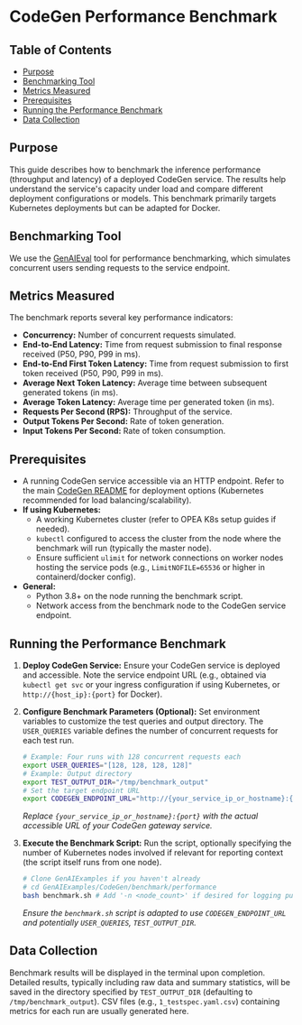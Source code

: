 # CodeGen Performance Benchmark

## Table of Contents

- [Purpose](#purpose)
- [Benchmarking Tool](#benchmarking-tool)
- [Metrics Measured](#metrics-measured)
- [Prerequisites](#prerequisites)
- [Running the Performance Benchmark](#running-the-performance-benchmark)
- [Data Collection](#data-collection)

## Purpose

This guide describes how to benchmark the inference performance (throughput and latency) of a deployed CodeGen service. The results help understand the service's capacity under load and compare different deployment configurations or models. This benchmark primarily targets Kubernetes deployments but can be adapted for Docker.

## Benchmarking Tool

We use the [GenAIEval](https://github.com/opea-project/GenAIEval/blob/main/evals/benchmark/README.md) tool for performance benchmarking, which simulates concurrent users sending requests to the service endpoint.

## Metrics Measured

The benchmark reports several key performance indicators:

- **Concurrency:** Number of concurrent requests simulated.
- **End-to-End Latency:** Time from request submission to final response received (P50, P90, P99 in ms).
- **End-to-End First Token Latency:** Time from request submission to first token received (P50, P90, P99 in ms).
- **Average Next Token Latency:** Average time between subsequent generated tokens (in ms).
- **Average Token Latency:** Average time per generated token (in ms).
- **Requests Per Second (RPS):** Throughput of the service.
- **Output Tokens Per Second:** Rate of token generation.
- **Input Tokens Per Second:** Rate of token consumption.

## Prerequisites

- A running CodeGen service accessible via an HTTP endpoint. Refer to the main [CodeGen README](../../README.md) for deployment options (Kubernetes recommended for load balancing/scalability).
- **If using Kubernetes:**
  - A working Kubernetes cluster (refer to OPEA K8s setup guides if needed).
  - `kubectl` configured to access the cluster from the node where the benchmark will run (typically the master node).
  - Ensure sufficient `ulimit` for network connections on worker nodes hosting the service pods (e.g., `LimitNOFILE=65536` or higher in containerd/docker config).
- **General:**
  - Python 3.8+ on the node running the benchmark script.
  - Network access from the benchmark node to the CodeGen service endpoint.

## Running the Performance Benchmark

1.  **Deploy CodeGen Service:** Ensure your CodeGen service is deployed and accessible. Note the service endpoint URL (e.g., obtained via `kubectl get svc` or your ingress configuration if using Kubernetes, or `http://{host_ip}:{port}` for Docker).

2.  **Configure Benchmark Parameters (Optional):**
    Set environment variables to customize the test queries and output directory. The `USER_QUERIES` variable defines the number of concurrent requests for each test run.

    ```bash
    # Example: Four runs with 128 concurrent requests each
    export USER_QUERIES="[128, 128, 128, 128]"
    # Example: Output directory
    export TEST_OUTPUT_DIR="/tmp/benchmark_output"
    # Set the target endpoint URL
    export CODEGEN_ENDPOINT_URL="http://{your_service_ip_or_hostname}:{port}/v1/codegen"
    ```

    _Replace `{your_service_ip_or_hostname}:{port}` with the actual accessible URL of your CodeGen gateway service._

3.  **Execute the Benchmark Script:**
    Run the script, optionally specifying the number of Kubernetes nodes involved if relevant for reporting context (the script itself runs from one node).
    ```bash
    # Clone GenAIExamples if you haven't already
    # cd GenAIExamples/CodeGen/benchmark/performance
    bash benchmark.sh # Add '-n <node_count>' if desired for logging purposes
    ```
    _Ensure the `benchmark.sh` script is adapted to use `CODEGEN_ENDPOINT_URL` and potentially `USER_QUERIES`, `TEST_OUTPUT_DIR`._

## Data Collection

Benchmark results will be displayed in the terminal upon completion. Detailed results, typically including raw data and summary statistics, will be saved in the directory specified by `TEST_OUTPUT_DIR` (defaulting to `/tmp/benchmark_output`). CSV files (e.g., `1_testspec.yaml.csv`) containing metrics for each run are usually generated here.
